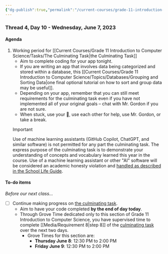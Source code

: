 ```yaml
---
{"dg-publish":true,"permalink":"/current-courses/grade-11-introduction-to-computer-science/section-2/thread-4/day-10/","dgHomeLink":false}
---
```


### Thread 4, Day 10 - Wednesday, June 7, 2023

#### Agenda

1. Working period for [[Current Courses/Grade 11 Introduction to Computer Science/Tasks/The Culminating Task\|the Culminating Task]]
	- Aim to complete coding for your app tonight.
	- If you are writing an app that involves data being categorized and stored within a database, this [[Current Courses/Grade 11 Introduction to Computer Science/Topics/Databases/Grouping and Sorting Data\|one final optional tutorial on how to sort and group data may be useful]].
	- Depending on your app, remember that you can still meet requirements for the culminating task even if you have not implemented all of your original goals – chat with Mr. Gordon if you are not sure.
	- When stuck, use your 🦆, use each other for help, use Mr. Gordon, or take a break.
	> [!IMPORTANT]
	> Use of machine learning assistants (GitHub Copilot, ChatGPT, and similar software) is not permitted for any part the culminating task. The express purpose of the culminating task is to demonstrate your understanding of concepts and vocabulary learned this year in the course. Use of a machine learning assistant or other "AI" software will be considered an academic honesty violation and [handled as described in the School Life Guide](https://lcs.myschoolapp.com/ftpimages/108/download/download_4338056.pdf#page=58).
	
#### To-do items
*Before our next class...*
- [ ] Continue making progress on [the culminating task](https://drive.google.com/file/d/1FcuQ33zGVQgGnEi4tEz-kbtQWrdZOgp0/view?usp=share_link).
	- Aim to have your code completed **by the end of day today**.
	- Through Grove Time dedicated only to this section of Grade 11 Introduction to Computer Science, you have supervised time to complete [[Media/Requirement 8\|step 8]] of the [culminating task](https://drive.google.com/file/d/1FcuQ33zGVQgGnEi4tEz-kbtQWrdZOgp0/view?usp=share_link) over the next two days.
		- Grove Times for this section are:
			- **Thursday June 8**: 12:30 PM to 2:00 PM
			- **Friday June 9**: 12:30 PM to 2:00 PM